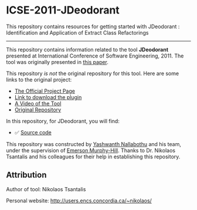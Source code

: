 # ICSE-2011-JDeodorant
This repository contains resources for getting started with JDeodorant : Identification and Application of Extract Class Refactorings

***

This repository contains information related to the tool **JDeodorant** presented at International Conference of Software Engineering, 2011. The tool was originally presented in [this paper](http://dl.acm.org/citation.cfm?doid=1985793.1985989).

This repository _is not_ the original repository for this tool. Here are some links to the original project:

* [The Official Project Page](http://www.jdeodorant.com/)
* [Link to download the plugin](http://marketplace.eclipse.org/content/jdeodorant)
* [A Video of the Tool](https://www.youtube.com/watch?v=h8K2M-lbDYo)
* [Original Repository](https://github.com/tsantalis/JDeodorant)

In this repository, for JDeodorant, you will find:

* :white_check_mark: [Source code](https://github.com/SoftwareEngineeringToolDemos/ICSE-2011-JDeodorant/archive/master.zip)

This repository was constructed by [Yashwanth Nallabothu](https://github.com/YashwanthAsh) and his team, under the supervision of [Emerson Murphy-Hill](https://github.com/CaptainEmerson). Thanks to Dr. Nikolaos Tsantalis and his colleagues for their help in establishing this repository.

## Attribution

Author of tool: Nikolaos Tsantalis
 
Personal website: http://users.encs.concordia.ca/~nikolaos/
